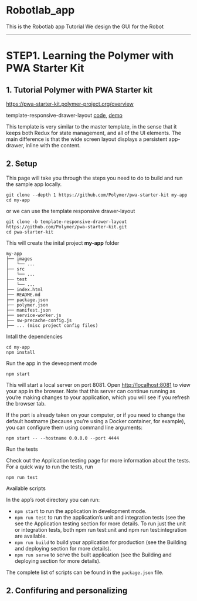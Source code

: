 # Robotlab_app
This is the Robotlab app Tutorial We design the GUI for the Robot

-----------------------------------------------------
# STEP1. Learning the Polymer with PWA Starter Kit

## 1. Tutorial Polymer with PWA Starter kit
https://pwa-starter-kit.polymer-project.org/overview

template-responsive-drawer-layout [code](https://github.com/Polymer/pwa-starter-kit/tree/template-responsive-drawer-layout), [demo](https://template-responsive-drawer-layout-dot-pwa-starter-kit.appspot.com/)

This template is very similar to the master template, in the sense that it keeps both Redux for state management, and all of the UI elements. The main difference is that the wide screen layout displays a persistent app-drawer, inline with the content.

## 2. Setup 
This page will take you through the steps you need to do to build and run the sample app locally.

```
git clone --depth 1 https://github.com/Polymer/pwa-starter-kit my-app
cd my-app
```
or we can use the template responsive drawer-layout
```
git clone -b template-responsive-drawer-layout https://github.com/Polymer/pwa-starter-kit.git
cd pwa-starter-kit
```

This will create the inital project **my-app** folder

```
my-app
├── images
│   └── ...
├── src
│   └── ...
├── test
│   └── ...
├── index.html
├── README.md
├── package.json
├── polymer.json
├── manifest.json
├── service-worker.js
├── sw-precache-config.js
├── ... (misc project config files)
```
Intall the dependencies
```
cd my-app
npm install
```
Run the app in the deveopment mode
```
npm start
```
This will start a local server on port 8081. Open [http://localhost:8081](http://localhost:8081) to view your app in the browser. Note that this server can continue running as you’re making changes to your application, which you will see if you refresh the browser tab.

If the port is already taken on your computer, or if you need to change the default hostname (because you’re using a Docker container, for example), you can configure them using command line arguments:
```
npm start -- --hostname 0.0.0.0 --port 4444
```
Run the tests

Check out the Application testing page for more information about the tests. For a quick way to run the tests, run
```
npm run test
```
Available scripts

In the app’s root directory you can run:

- ```npm start``` to run the application in development mode.
- ```npm run test```  to run the application’s unit and integration tests (see the see the Application testing section for more details. To run just the unit or integration tests, both npm run test:unit and npm run test:integration are available.
- ```npm run build``` to build your application for production (see the Building and deploying section for more details).
- ```npm run serve``` to serve the built application (see the Building and deploying section for more details).

The complete list of scripts can be found in the ```package.json``` file.

## 2. Confifuring and personalizing

